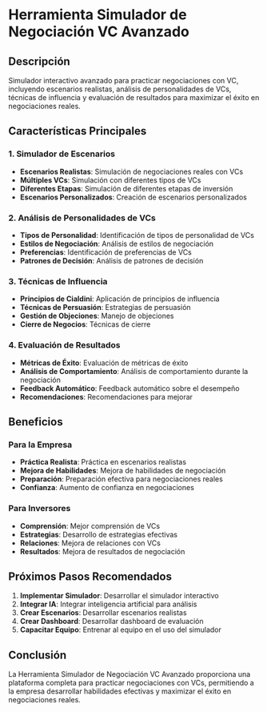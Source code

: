 # Herramienta Simulador de Negociación VC Avanzado

## Descripción
Simulador interactivo avanzado para practicar negociaciones con VC, incluyendo escenarios realistas, análisis de personalidades de VCs, técnicas de influencia y evaluación de resultados para maximizar el éxito en negociaciones reales.

## Características Principales

### 1. Simulador de Escenarios
- **Escenarios Realistas**: Simulación de negociaciones reales con VCs
- **Múltiples VCs**: Simulación con diferentes tipos de VCs
- **Diferentes Etapas**: Simulación de diferentes etapas de inversión
- **Escenarios Personalizados**: Creación de escenarios personalizados

### 2. Análisis de Personalidades de VCs
- **Tipos de Personalidad**: Identificación de tipos de personalidad de VCs
- **Estilos de Negociación**: Análisis de estilos de negociación
- **Preferencias**: Identificación de preferencias de VCs
- **Patrones de Decisión**: Análisis de patrones de decisión

### 3. Técnicas de Influencia
- **Principios de Cialdini**: Aplicación de principios de influencia
- **Técnicas de Persuasión**: Estrategias de persuasión
- **Gestión de Objeciones**: Manejo de objeciones
- **Cierre de Negocios**: Técnicas de cierre

### 4. Evaluación de Resultados
- **Métricas de Éxito**: Evaluación de métricas de éxito
- **Análisis de Comportamiento**: Análisis de comportamiento durante la negociación
- **Feedback Automático**: Feedback automático sobre el desempeño
- **Recomendaciones**: Recomendaciones para mejorar

## Beneficios

### Para la Empresa
- **Práctica Realista**: Práctica en escenarios realistas
- **Mejora de Habilidades**: Mejora de habilidades de negociación
- **Preparación**: Preparación efectiva para negociaciones reales
- **Confianza**: Aumento de confianza en negociaciones

### Para Inversores
- **Comprensión**: Mejor comprensión de VCs
- **Estrategias**: Desarrollo de estrategias efectivas
- **Relaciones**: Mejora de relaciones con VCs
- **Resultados**: Mejora de resultados de negociación

## Próximos Pasos Recomendados

1. **Implementar Simulador**: Desarrollar el simulador interactivo
2. **Integrar IA**: Integrar inteligencia artificial para análisis
3. **Crear Escenarios**: Desarrollar escenarios realistas
4. **Crear Dashboard**: Desarrollar dashboard de evaluación
5. **Capacitar Equipo**: Entrenar al equipo en el uso del simulador

## Conclusión

La Herramienta Simulador de Negociación VC Avanzado proporciona una plataforma completa para practicar negociaciones con VCs, permitiendo a la empresa desarrollar habilidades efectivas y maximizar el éxito en negociaciones reales.


